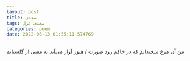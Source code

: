 ```yaml
---
layout: post
title: سعدی
tags: سعدی غزل
categories: poem
date: 2022-06-13 01:55:11.574769
---
```


من آن مرغ سخندانم که در خاکم رود صورت / هنوز آواز می‌آید به معنی از گلستانم